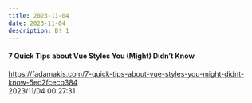 ```yaml
---
title: 2023-11-04
date: 2023-11-04
description: B! 1
---
```


#### 7 Quick Tips about Vue Styles You (Might) Didn’t Know
https://fadamakis.com/7-quick-tips-about-vue-styles-you-might-didnt-know-5ec2fcecb384<br>
2023/11/04 00:27:31<br>


